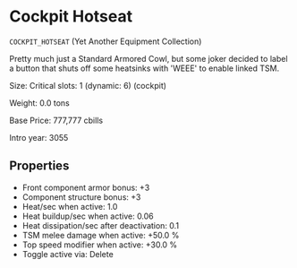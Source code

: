 # Cockpit Hotseat

`COCKPIT_HOTSEAT` (Yet Another Equipment Collection)

Pretty much just a Standard Armored Cowl, but some joker decided to label a button that shuts off some heatsinks with 'WEEE' to enable linked TSM.

Size: Critical slots: 1 (dynamic: 6) (cockpit)

Weight: 0.0 tons

Base Price: 777,777 cbills

Intro year: 3055

## Properties
* Front component armor bonus: +3 
* Component structure bonus: +3 
* Heat/sec when active: 1.0 
* Heat buildup/sec when active: 0.06 
* Heat dissipation/sec after deactivation: 0.1 
* TSM melee damage when active: +50.0 %
* Top speed modifier when active: +30.0 %
* Toggle active via: Delete 
